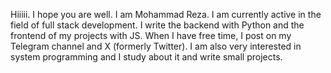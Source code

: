 Hiiiii. I hope you are well. I am Mohammad Reza. I am currently active in the field of full stack development. I write the backend with Python and the frontend of my projects with JS. When I have free time, I post on my Telegram channel and X (formerly Twitter). I am also very interested in system programming and I study about it and write small projects. 
